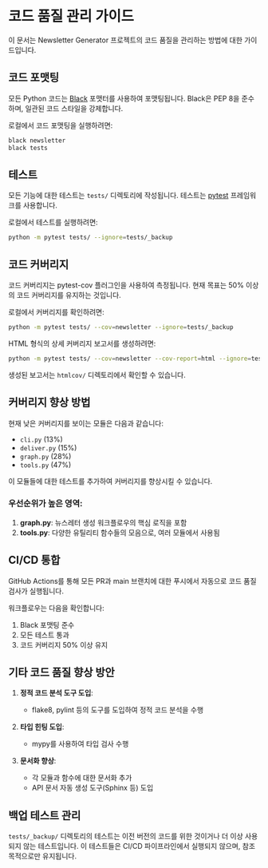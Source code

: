 # 코드 품질 관리 가이드

이 문서는 Newsletter Generator 프로젝트의 코드 품질을 관리하는 방법에 대한 가이드입니다.

## 코드 포맷팅

모든 Python 코드는 [Black](https://black.readthedocs.io/en/stable/) 포맷터를 사용하여 포맷팅됩니다. 
Black은 PEP 8을 준수하며, 일관된 코드 스타일을 강제합니다.

로컬에서 코드 포맷팅을 실행하려면:
```bash
black newsletter
black tests
```

## 테스트

모든 기능에 대한 테스트는 `tests/` 디렉토리에 작성됩니다. 테스트는 [pytest](https://docs.pytest.org/) 프레임워크를 사용합니다.

로컬에서 테스트를 실행하려면:
```bash
python -m pytest tests/ --ignore=tests/_backup
```

## 코드 커버리지

코드 커버리지는 pytest-cov 플러그인을 사용하여 측정됩니다. 
현재 목표는 50% 이상의 코드 커버리지를 유지하는 것입니다.

로컬에서 커버리지를 확인하려면:
```bash
python -m pytest tests/ --cov=newsletter --ignore=tests/_backup
```

HTML 형식의 상세 커버리지 보고서를 생성하려면:
```bash
python -m pytest tests/ --cov=newsletter --cov-report=html --ignore=tests/_backup
```

생성된 보고서는 `htmlcov/` 디렉토리에서 확인할 수 있습니다.

## 커버리지 향상 방법

현재 낮은 커버리지를 보이는 모듈은 다음과 같습니다:
- `cli.py` (13%)
- `deliver.py` (15%)
- `graph.py` (28%)
- `tools.py` (47%)

이 모듈들에 대한 테스트를 추가하여 커버리지를 향상시킬 수 있습니다.

### 우선순위가 높은 영역:

1. **graph.py**: 뉴스레터 생성 워크플로우의 핵심 로직을 포함
2. **tools.py**: 다양한 유틸리티 함수들의 모음으로, 여러 모듈에서 사용됨

## CI/CD 통합

GitHub Actions를 통해 모든 PR과 main 브랜치에 대한 푸시에서 자동으로 코드 품질 검사가 실행됩니다.

워크플로우는 다음을 확인합니다:
1. Black 포맷팅 준수
2. 모든 테스트 통과
3. 코드 커버리지 50% 이상 유지

## 기타 코드 품질 향상 방안

1. **정적 코드 분석 도구 도입**: 
   - flake8, pylint 등의 도구를 도입하여 정적 코드 분석을 수행
   
2. **타입 힌팅 도입**:
   - mypy를 사용하여 타입 검사 수행
   
3. **문서화 향상**:
   - 각 모듈과 함수에 대한 문서화 추가
   - API 문서 자동 생성 도구(Sphinx 등) 도입

## 백업 테스트 관리

`tests/_backup/` 디렉토리의 테스트는 이전 버전의 코드를 위한 것이거나 더 이상 사용되지 않는 테스트입니다.
이 테스트들은 CI/CD 파이프라인에서 실행되지 않으며, 참조 목적으로만 유지됩니다. 